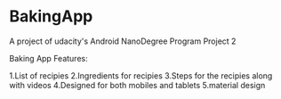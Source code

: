 # BakingApp
A project of udacity's Android NanoDegree Program Project 2

Baking App
Features:

1.List of recipies
2.Ingredients for recipies
3.Steps for the recipies along with videos
4.Designed for both mobiles and tablets
5.material design
